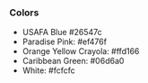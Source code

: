 ### Colors

-   USAFA Blue #26547c
-   Paradise Pink: #ef476f
-   Orange Yellow Crayola: #ffd166
-   Caribbean Green: #06d6a0
-   White: #fcfcfc
